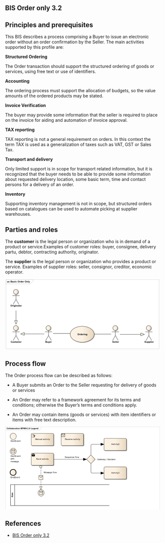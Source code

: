 ## BIS Order only 3.2

##  Principles and prerequisites

This BIS describes a process comprising a Buyer to issue an electronic order without an order confirmation by the Seller.
The main activities supported by this profile are:

**Structured Ordering**

The Order transaction should support the structured ordering of goods or services, using free text or use of identifiers. 

**Accounting**

The ordering process must support the allocation of budgets, so the value amounts of the ordered products may be stated.

**Invoice Verification**

The buyer may provide some information that the seller is required to place on the invoice for aiding and automation of invoice approval.

**TAX reporting**

TAX reporting is not a general requirement on orders. In this context the term TAX is used as a generalization of taxes such as VAT, GST or Sales Tax.

**Transport and delivery**

Only limited support is in scope for transport related information, but it is recognized that the buyer needs to be able to provide some information about requested delivery location, some basic term, time and contact persons for a delivery of an order.

**Inventory**

Supporting inventory management is not in scope, but structured orders based on catalogues can be used to automate picking at supplier warehouses.

## Parties and roles

The **customer** is the legal person or organization who is in demand of a product or service.Examples of customer roles: buyer, consignee, delivery partu, debtor, contracting authority, originator.

The **supplier** is the legal person or organization who provides a product or service. Examples of supplier roles: seller, consignor, creditor, economic operator.

<img src="https://github.com/pondersource/peppol-php/blob/as4-testing-1/docs/pics/order-roles_1.png?raw=true"/>

## Process flow

The Order process flow can be described as follows:

- A Buyer submits an Order to the Seller requesting for delivery of goods or services

- An Order may refer to a framework agreement for its terms and conditions; otherwise the Buyer’s terms and conditions apply.

- An Order may contain items (goods or services) with item identifiers or items with free text description.

<img src="https://github.com/pondersource/peppol-php/blob/as4-testing-1/docs/pics/bmpn.PNG?raw=true"/>

## References
* [BIS Order only 3.2](https://docs.peppol.eu/poacc/upgrade-3/profiles/3-order-only/)    



